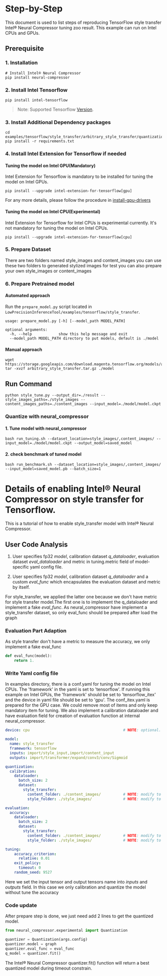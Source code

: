 Step-by-Step
============

This document is used to list steps of reproducing TensorFlow style transfer Intel® Neural Compressor tuning zoo result.
This example can run on Intel CPUs and GPUs.

## Prerequisite

### 1. Installation
```shell
# Install Intel® Neural Compressor
pip install neural-compressor
```
### 2. Install Intel Tensorflow
```shell
pip install intel-tensorflow
```
> Note: Supported Tensorflow [Version](../../../../../../README.md#supported-frameworks).

### 3. Install Additional Dependency packages
```shell
cd examples/tensorflow/style_transfer/arbitrary_style_transfer/quantization/ptq 
pip install -r requirements.txt
```

### 4. Install Intel Extension for Tensorflow if needed
#### Tuning the model on Intel GPU(Mandatory)
Intel Extension for Tensorflow is mandatory to be installed for tuning the model on Intel GPUs.

```shell
pip install --upgrade intel-extension-for-tensorflow[gpu]
```
For any more details, please follow the procedure in [install-gpu-drivers](https://github.com/intel-innersource/frameworks.ai.infrastructure.intel-extension-for-tensorflow.intel-extension-for-tensorflow/blob/master/docs/install/install_for_gpu.md#install-gpu-drivers)

#### Tuning the model on Intel CPU(Experimental)
Intel Extension for Tensorflow for Intel CPUs is experimental currently. It's not mandatory for tuning the model on Intel CPUs.

```shell
pip install --upgrade intel-extension-for-tensorflow[cpu]
```

### 5. Prepare Dataset
There are two folders named style_images and content_images
you can use these two folders to generated stylized images for test
you can also prepare your own style_images or content_images

### 6. Prepare Pretrained model

#### Automated approach
Run the `prepare_model.py` script located in `LowPrecisionInferenceTool/examples/tensorflow/style_transfer`.

```
usage: prepare_model.py [-h] [--model_path MODEL_PATH]

optional arguments:
  -h, --help            show this help message and exit
  --model_path MODEL_PATH directory to put models, default is ./model
```

#### Manual approach

```shell
wget https://storage.googleapis.com/download.magenta.tensorflow.org/models/arbitrary_style_transfer.tar.gz
tar -xvzf arbitrary_style_transfer.tar.gz ./model
```

## Run Command
  ```shell
  python style_tune.py --output_dir=./result --style_images_paths=./style_images --content_images_paths=./content_images --input_model=./model/model.ckpt
  ```
### Quantize with neural_compressor
#### 1. Tune model with neural_compressor
  ```shell
  bash run_tuning.sh --dataset_location=style_images/,content_images/ --input_model=./model/model.ckpt --output_model=saved_model
  ```
#### 2. check benchmark of tuned model
  ```shell
  bash run_benchmark.sh --dataset_location=style_images/,content_images/ --input_model=saved_model.pb --batch_size=1
  ```

Details of enabling Intel® Neural Compressor on style transfer for Tensorflow.
=========================

This is a tutorial of how to enable style_transfer model with Intel® Neural Compressor.
## User Code Analysis
1. User specifies fp32 *model*, calibration dataset *q_dataloader*, evaluation dataset *eval_dataloader* and metric in tuning.metric field of model-specific yaml config file.

2. User specifies fp32 *model*, calibration dataset *q_dataloader* and a custom *eval_func* which encapsulates the evaluation dataset and metric by itself.

For style_transfer, we applied the latter one because we don't have metric for style transfer model.The first one is to implement the q_dataloader and implement a fake *eval_func*. As neural_compressor have implement a style_transfer dataset, so only eval_func should be prepared after load the graph

### Evaluation Part Adaption
As style transfer don't have a metric to measure the accuracy, we only implement a fake eval_func
```python
def eval_func(model):
    return 1.
```

### Write Yaml config file
In examples directory, there is a conf.yaml for tuning the model on Intel CPUs. The 'framework' in the yaml is set to 'tensorflow'. If running this example on Intel GPUs, the 'framework' should be set to 'tensorflow_itex' and the device in yaml file should be set to 'gpu'. The conf_itex.yaml is prepared for the GPU case. We could remove most of items and only keep mandatory item for tuning. We also implement a calibration dataloader and have evaluation field for creation of evaluation function at internal neural_compressor.

```yaml
device: cpu                                          # NOTE: optional. default value is cpu, other value is gpu.

model:
  name: style_transfer
  framework: tensorflow
  inputs: import/style_input,import/content_input
  outputs: import/transformer/expand/conv3/conv/Sigmoid

quantization:
  calibration:
    dataloader:
      batch_size: 2
      dataset:
        style_transfer:
          content_folder: ./content_images/          # NOTE: modify to content images path if needed
          style_folder: ./style_images/              # NOTE: modify to style images path if needed

evaluation:
  accuracy:
    dataloader:
      batch_size: 2
      dataset:
        style_transfer:
          content_folder: ./content_images/          # NOTE: modify to content images path if needed
          style_folder: ./style_images/              # NOTE: modify to style images path if needed

tuning:
    accuracy_criterion:
      relative: 0.01
    exit_policy:
      timeout: 0
    random_seed: 9527
```
Here we set the input tensor and output tensors name into *inputs* and *outputs* field. In this case we only calibration and quantize the model without tune the accuracy

### Code update

After prepare step is done, we just need add 2 lines to get the quantized model.
```python
from neural_compressor.experimental import Quantization

quantizer = Quantization(args.config)
quantizer.model = graph
quantizer.eval_func = eval_func
q_model = quantizer.fit()
```

The Intel® Neural Compressor quantizer.fit() function will return a best quantized model during timeout constrain.
